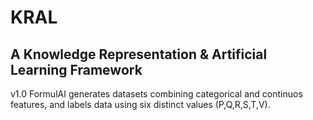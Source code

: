 KRAL
====
A Knowledge Representation & Artificial Learning Framework
----

v1.0
FormulAI generates datasets combining categorical and continuos features, and labels data using six distinct values (P,Q,R,S,T,V).

